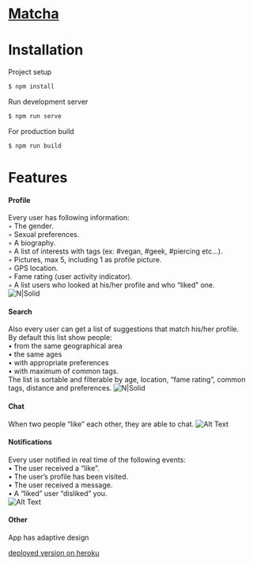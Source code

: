 # [Matcha](https://mskiles-matcha-front.herokuapp.com/login)

# Installation

Project setup

```sh
$ npm install
```

Run development server

```sh
$ npm run serve
```

For production build

```sh
$ npm run build
```

# Features
#### Profile
Every user has following information:  
◦ The gender.  
◦ Sexual preferences.  
◦ A biography.  
◦ A list of interests with tags (ex: #vegan, #geek, #piercing etc...).  
◦ Pictures, max 5, including 1 as profile picture.  
◦ GPS location.  
◦ Fame rating (user activity indicator).  
◦ A list users who looked at his/her profile and who “liked” one.  
![N|Solid](https://res.cloudinary.com/difjb9bq0/image/upload/v1598885182/%D0%A1%D0%BD%D0%B8%D0%BC%D0%BE%D0%BA_%D1%8D%D0%BA%D1%80%D0%B0%D0%BD%D0%B0_2020-08-31_%D0%B2_17.45.57_teeepc.png)

#### Search
Also every user can get a list of suggestions that match his/her profile.  
By default this list show people:  
• from the same geographical area  
• the same ages  
• with appropriate preferences  
• with maximum of common tags.  
The list is sortable and filterable by age, location, “fame rating”, common tags, distance and preferences.
![N|Solid](https://res.cloudinary.com/difjb9bq0/image/upload/v1598884987/%D0%A1%D0%BD%D0%B8%D0%BC%D0%BE%D0%BA_%D1%8D%D0%BA%D1%80%D0%B0%D0%BD%D0%B0_2020-08-31_%D0%B2_17.12.10_xqldsp.png)

#### Chat
When two people “like” each other, they are able to chat.
![Alt Text](https://media.giphy.com/media/Ib0AItRpVTDjPWTDU8/giphy.gif)

#### Notifications
Every user notified in real time of the following events:  
• The user received a “like”.  
• The user’s profile has been visited.  
• The user received a message.  
• A “liked” user “disliked” you.                                      
![Alt Text](https://media.giphy.com/media/XFufpQXMPz0cpSQesc/giphy.gif)

#### Other
App has adaptive design

[deployed version on heroku](https://mskiles-matcha-front.herokuapp.com/login)
